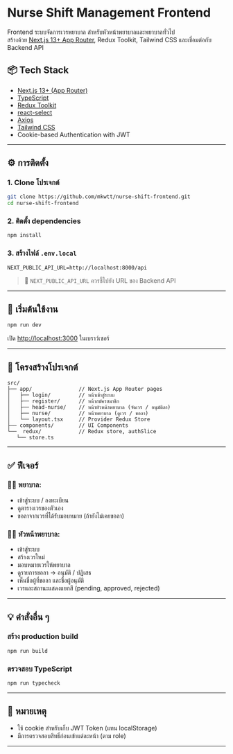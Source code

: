 # Nurse Shift Management Frontend

Frontend ระบบจัดการเวรพยาบาล สำหรับหัวหน้าพยาบาลและพยาบาลทั่วไป  
สร้างด้วย [Next.js 13+ App Router](https://nextjs.org/docs/app), Redux Toolkit, Tailwind CSS และเชื่อมต่อกับ Backend API

## 📦 Tech Stack

- [Next.js 13+ (App Router)](https://nextjs.org/docs/app)
- [TypeScript](https://www.typescriptlang.org/)
- [Redux Toolkit](https://redux-toolkit.js.org/)
- [react-select](https://react-select.com/)
- [Axios](https://axios-http.com/)
- [Tailwind CSS](https://tailwindcss.com/)
- Cookie-based Authentication with JWT

---

## ⚙️ การติดตั้ง

### 1. Clone โปรเจกต์

```bash
git clone https://github.com/mkwtt/nurse-shift-frontend.git
cd nurse-shift-frontend
```

### 2. ติดตั้ง dependencies

```bash
npm install
```

### 3. สร้างไฟล์ `.env.local`

```env
NEXT_PUBLIC_API_URL=http://localhost:8000/api
```

> 🔐 `NEXT_PUBLIC_API_URL` ควรชี้ไปยัง URL ของ Backend API

---

## 🚀 เริ่มต้นใช้งาน

```bash
npm run dev
```

เปิด [http://localhost:3000](http://localhost:3000) ในเบราว์เซอร์

---

## 🧩 โครงสร้างโปรเจกต์

```
src/
├── app/               // Next.js App Router pages
│   ├── login/         // หน้าเข้าสู่ระบบ
│   ├── register/      // หน้าสมัครสมาชิก
│   ├── head-nurse/    // หน้าหัวหน้าพยาบาล (จัดเวร / อนุมัติลา)
│   ├── nurse/         // หน้าพยาบาล (ดูเวร / ขอลา)
│   └── layout.tsx     // Provider Redux Store
├── components/        // UI Components
└──  redux/            // Redux store, authSlice
   └── store.ts

```

---

## ✅ ฟีเจอร์

### 👩‍⚕️ พยาบาล:

- เข้าสู่ระบบ / ลงทะเบียน
- ดูตารางเวรของตัวเอง
- ขอลาจากเวรที่ได้รับมอบหมาย (ถ้ายังไม่เคยขอลา)

### 🧑‍💼 หัวหน้าพยาบาล:

- เข้าสู่ระบบ
- สร้างเวรใหม่
- มอบหมายเวรให้พยาบาล
- ดูรายการขอลา → อนุมัติ / ปฏิเสธ
- เห็นชื่อผู้ที่ขอลา และชื่อผู้อนุมัติ
- เวรและสถานะแสดงแยกสี (pending, approved, rejected)

---

## 💡 คำสั่งอื่น ๆ

### สร้าง production build

```bash
npm run build
```

### ตรวจสอบ TypeScript

```bash
npm run typecheck
```

---

## 📝 หมายเหตุ

- ใช้ cookie สำหรับเก็บ JWT Token (แทน localStorage)
- มีการตรวจสอบสิทธิ์ก่อนเข้าแต่ละหน้า (ตาม role)

---